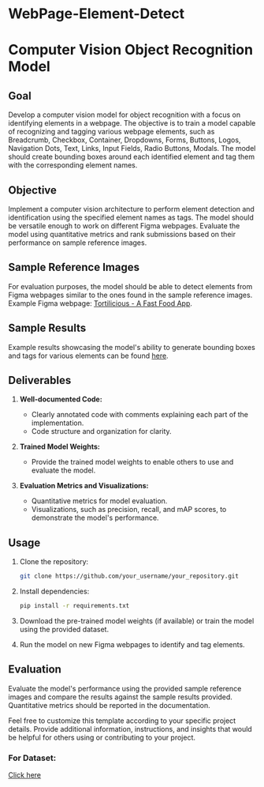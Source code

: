 # WebPage-Element-Detect
# Computer Vision Object Recognition Model

## Goal

Develop a computer vision model for object recognition with a focus on identifying elements in a webpage. The objective is to train a model capable of recognizing and tagging various webpage elements, such as Breadcrumb, Checkbox, Container, Dropdowns, Forms, Buttons, Logos, Navigation Dots, Text, Links, Input Fields, Radio Buttons, Modals. The model should create bounding boxes around each identified element and tag them with the corresponding element names.

## Objective

Implement a computer vision architecture to perform element detection and identification using the specified element names as tags. The model should be versatile enough to work on different Figma webpages. Evaluate the model using quantitative metrics and rank submissions based on their performance on sample reference images.

## Sample Reference Images

For evaluation purposes, the model should be able to detect elements from Figma webpages similar to the ones found in the sample reference images. Example Figma webpage: [Tortilicious - A Fast Food App](https://www.figma.com/community/file/1132396044075007632/tortilicious-a-fast-food-app).

## Sample Results

Example results showcasing the model's ability to generate bounding boxes and tags for various elements can be found [here](https://drive.google.com/drive/folders/16jbyjKMfgdv6l5QHLaDRH44kv4iAwCgZ?usp=sharing).

## Deliverables

1. **Well-documented Code:**
   - Clearly annotated code with comments explaining each part of the implementation.
   - Code structure and organization for clarity.

2. **Trained Model Weights:**
   - Provide the trained model weights to enable others to use and evaluate the model.

3. **Evaluation Metrics and Visualizations:**
   - Quantitative metrics for model evaluation.
   - Visualizations, such as precision, recall, and mAP scores, to demonstrate the model's performance.

## Usage

1. Clone the repository:

   ```bash
   git clone https://github.com/your_username/your_repository.git
   ```

2. Install dependencies:

   ```bash
   pip install -r requirements.txt
   ```

3. Download the pre-trained model weights (if available) or train the model using the provided dataset.

4. Run the model on new Figma webpages to identify and tag elements.

## Evaluation

Evaluate the model's performance using the provided sample reference images and compare the results against the sample results provided. Quantitative metrics should be reported in the documentation.

Feel free to customize this template according to your specific project details. Provide additional information, instructions, and insights that would be helpful for others using or contributing to your project.
### For Dataset:
[Click here](https://drive.google.com/drive/folders/1l20LEKqQZW7ZP-kuCQbWh1DAD6MASNlQ?usp=sharing)
